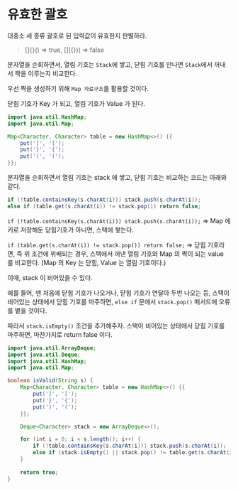 # 유효한 괄호

대중소 세 종류 괄호로 된 입력값이 유효한지 판별하라.

> []{}() => true, []]{})( => false

문자열을 순회하면서, 열림 기호는 `Stack`에 쌓고, 닫힘 기호를 만나면 `Stack`에서 꺼내서 짝을 이루는지 비교한다.

우선 짝을 생성하기 위해 `Map 자료구조`를 활용할 것이다.

닫힘 기호가 Key 가 되고, 열림 기호가 Value 가 된다.

```java
import java.util.HashMap;
import java.util.Map;

Map<Character, Character> table = new HashMap<>() {{
    put(']', '[');
    put('}', '{');
    put(')', '(');
}};
```

문자열을 순회하면서 열림 기호는 stack 에 쌓고, 닫힘 기호는 비교하는 코드는 아래와 같다.

```java
if (!table.containsKey(s.charAt(i))) stack.push(s.charAt(i));
else if (table.get(s.charAt(i)) != stack.pop()) return false;
```

`if (!table.containsKey(s.charAt(i))) stack.push(s.charAt(i));` => Map 에 키로 저장해둔 닫힘기호가 아니면, 스택에 쌓는다.

`if (table.get(s.charAt(i)) != stack.pop()) return false;` => 닫힘 기호라면, 즉 위 조건에 위배되는 경우, 스택에서 꺼낸 열림 기호와 Map 의 짝이 되는 value 를 비교한다. (Map 의 Key 는 닫힘, Value 는 열림 기호이다.)

이때, stack 이 비어있을 수 있다.

예를 들어, 맨 처음에 닫힘 기호가 나오거나, 닫힘 기호가 연달아 두번 나오는 등, 스택이 비어있는 상태에서 닫힘 기호를 마주하면, `else if` 문에서 `stack.pop()` 메서드에 오류를 뱉을 것이다.

따라서 `stack.isEmpty()` 조건을 추가해주자. 스택이 비어있는 상태에서 닫힘 기호를 마주하면, 마찬가지로 return false 이다.

```java
import java.util.ArrayDeque;
import java.util.Deque;
import java.util.HashMap;
import java.util.Map;

boolean isValid(String s) {
    Map<Character, Character> table = new HashMap<>() {{
        put(']', '[');
        put('}', '{');
        put(')', '(');
    }};

    Deque<Character> stack = new ArrayDeque<>();

    for (int i = 0; i < s.length(); i++) {
        if (!table.containsKey(s.charAt(i))) stack.push(s.charAt(i));
        else if (stack.isEmpty() || stack.pop() != table.get(s.charAt(i))) return false;
    }
    
    return true;
}
```
